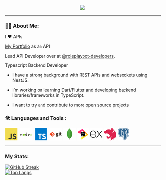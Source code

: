 <div id="header" align="center">
  <img src="https://user-images.githubusercontent.com/49736448/184518247-5c705676-31f1-489c-a9f2-bb487f1d5c65.png" width="350"/>
  <img src="https://komarev.com/ghpvc/?subtosharki&style=flat-square&color=blue" alt=""/>
</div>

---

### :man_technologist: About Me:

I :heart: APIs

[My Portfolio](https://subtosharki-portfolio.up.railway.app/) as an API

Lead API Developer over at [@roleplaybot-developers](https://github.com/roleplaybot-developers). 

Typescript Backend Developer

- I have a strong background with REST APIs and websockets using NestJS.

- I’m working on learning Dart/Flutter and developing backend libraries/frameworks in TypeScript.

- I want to try and contribute to more open source projects

### :hammer_and_wrench: Languages and Tools :

<div>
  <img src="https://github.com/devicons/devicon/blob/master/icons/javascript/javascript-original.svg" title="JavaScript" alt="JavaScript" width="40" height="40"/>&nbsp;
  <img src="https://github.com/devicons/devicon/blob/master/icons/nodejs/nodejs-original-wordmark.svg" title="NodeJS" alt="NodeJS" width="40" height="40"/>&nbsp;
  <img src="https://github.com/devicons/devicon/blob/master/icons/typescript/typescript-original.svg" title="TypeScript" alt="TypeScript" width="40" height="40"/>&nbsp;
  <img src="https://github.com/devicons/devicon/blob/master/icons/git/git-original-wordmark.svg" title="Git" alt="Git" width="40" height="40"/>
  <img src="https://github.com/devicons/devicon/blob/master/icons/mongodb/mongodb-original.svg" title="MongoDB" alt="MongoDB" width="40" height="40"/>
  <img src="https://raw.githubusercontent.com/devicons/devicon/1119b9f84c0290e0f0b38982099a2bd027a48bf1/icons/jetbrains/jetbrains-original.svg" title="JetBrains" alt="JetBrains" width="40" height="40"/>
  <img src="https://github.com/devicons/devicon/raw/master/icons/express/express-original.svg" title="ExpressJS" alt="ExpressJS" width="40" height="40"/>
  <img src="https://raw.githubusercontent.com/devicons/devicon/1119b9f84c0290e0f0b38982099a2bd027a48bf1/icons/nestjs/nestjs-plain.svg" title="NestJS" alt="NestJS" width="40" height="40"/>
  <img src="https://raw.githubusercontent.com/devicons/devicon/1119b9f84c0290e0f0b38982099a2bd027a48bf1/icons/postgresql/postgresql-plain.svg" title="PostgteSQL" alt="PostgteSQL" width="40" height="40"/>
  
</div>


---

### My Stats:

[![GitHub Streak](http://github-readme-streak-stats.herokuapp.com?user=subtosharki&theme=dark&background=000000)](https://git.io/streak-stats)
<br>
[![Top Langs](https://github-readme-stats.vercel.app/api/top-langs/?username=subtosharki&layout=compact&theme=vision-friendly-dark)](https://github.com/anuraghazra/github-readme-stats)
